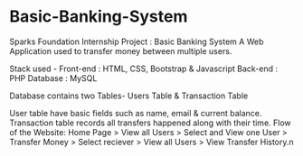 # Basic-Banking-System
Sparks Foundation Internship Project : Basic Banking System
A Web Application used to transfer money between multiple users.

Stack used - Front-end : HTML, CSS, Bootstrap & Javascript Back-end : PHP Database : MySQL

Database contains two Tables- Users Table & Transaction Table

User table have basic fields such as name, email & current balance.
Transaction table records all transfers happened along with their time.
Flow of the Website: Home Page > View all Users > Select and View one User > Transfer Money > Select reciever > View all Users > View Transfer History.n

